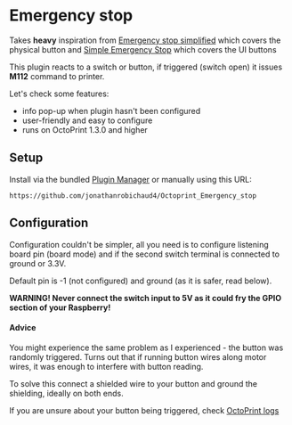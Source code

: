 # Emergency stop

Takes **heavy** inspiration from [Emergency stop simplified](https://github.com/Mechazawa/Emergency_stop_simplified) which covers the physical button and [Simple Emergency Stop](https://github.com/Sebclem/OctoPrint-SimpleEmergencyStop) which covers the UI buttons

This plugin reacts to a switch or button, if triggered (switch open) it issues **M112** command to printer.

Let's check some features:
* info pop-up when plugin hasn't been configured
* user-friendly and easy to configure
* runs on OctoPrint 1.3.0 and higher

## Setup

Install via the bundled [Plugin Manager](https://docs.octoprint.org/en/master/bundledplugins/pluginmanager.html)
or manually using this URL:

    https://github.com/jonathanrobichaud4/Octoprint_Emergency_stop

## Configuration

Configuration couldn't be simpler, all you need is to configure listening board pin (board mode) and if the second switch terminal is connected to ground or 3.3V.

Default pin is -1 (not configured) and ground (as it is safer, read below).

**WARNING! Never connect the switch input to 5V as it could fry the GPIO section of your Raspberry!**

#### Advice

You might experience the same problem as I experienced - the button was randomly triggered. Turns out that if running button wires along motor wires, it was enough to interfere with button reading.

To solve this connect a shielded wire to your button and ground the shielding, ideally on both ends.

If you are unsure about your button being triggered, check [OctoPrint logs](https://community.octoprint.org/t/where-can-i-find-octoprints-and-octopis-log-files/299)
